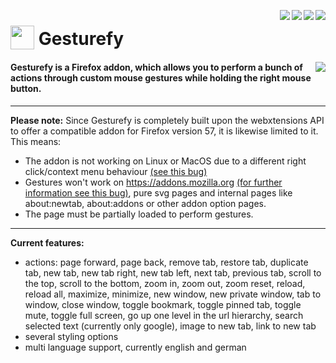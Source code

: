 [<img align="right" src="https://img.shields.io/amo/stars/gesturefy.svg">](https://addons.mozilla.org/firefox/addon/gesturefy/reviews/)
[<img align="right" src="https://img.shields.io/amo/users/gesturefy.svg">](https://addons.mozilla.org/firefox/addon/gesturefy/statistics)
[<img align="right" src="https://img.shields.io/github/release/robbendebiene/gesturefy.svg">](https://github.com/Robbendebiene/Gesturefy/releases)
[<img align="right" src="https://img.shields.io/github/license/robbendebiene/gesturefy.svg">](https://github.com/Robbendebiene/Gesturefy/blob/master/LICENSE)

# <sub><img  src="https://github.com/Robbendebiene/Gesturefy/blob/master/src/res/icons/iconx48.png" height="38" width="38"></sub> Gesturefy


#### [<img align="right" src="https://addons.cdn.mozilla.net/static/img/addons-buttons/AMO-button_2.png">](https://addons.mozilla.org/firefox/addon/gesturefy/) Gesturefy is a Firefox addon, which allows you to perform a bunch of actions through custom mouse gestures while holding the right mouse button. 

***

**Please note:** Since Gesturefy is completely built upon the webxtensions API to offer a compatible addon for Firefox version 57, it is likewise limited to it. This means:
- The addon is not working on Linux or MacOS due to a different right click/context menu behaviour [(see this bug)](https://bugzilla.mozilla.org/show_bug.cgi?id=1360278)
- Gestures won't work on https://addons.mozilla.org [(for further information see this bug)](https://bugzilla.mozilla.org/show_bug.cgi?id=1310082), pure svg pages and internal pages like about:newtab, about:addons or other addon option pages.
- The page must be partially loaded to perform gestures.

***

**Current features:**
- actions: page forward, page back, remove tab, restore tab, duplicate tab, new tab, new tab right, new tab left, next tab, previous tab, scroll to the top, scroll to the bottom, zoom in, zoom out, zoom reset, reload, reload all, maximize, minimize, new window, new private window, tab to window, close window, toggle bookmark, toggle pinned tab, toggle mute, toggle full screen, go up one level in the url hierarchy, search selected text (currently only google), image to new tab, link to new tab
- several styling options
- multi language support, currently english and german





